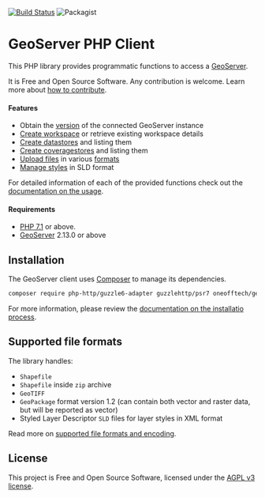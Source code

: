 [![Build Status](https://travis-ci.org/OneOffTech/geoserver-client-php.svg?branch=master)](https://travis-ci.org/OneOffTech/geoserver-client-php)
![Packagist](https://img.shields.io/packagist/v/oneofftech/geoserver-client-php.svg)

# GeoServer PHP Client

This PHP library provides programmatic functions to access a [GeoServer](http://geoserver.org/).

It is Free and Open Source Software. Any contribution is welcome. Learn more about [how to contribute](./docs/contribution.md).

#### Features

* Obtain the [version](#get-the-geoserver-version) of the connected GeoServer instance
* [Create workspace](#create-the-workspace) or retrieve existing workspace details
* [Create datastores](#data-stores) and listing them
* [Create coveragestores](#coverage-stores) and listing them
* [Upload files](#uploading-geographic-files) in various [formats](#supported-file-formats)
* [Manage styles](#styles) in SLD format

For detailed information of each of the provided functions check out the [documentation on the usage](./docs/usage.md).

#### Requirements

* [PHP 7.1](http://www.php.net/) or above.
* [GeoServer](http://geoserver.org/) 2.13.0 or above

## Installation

The GeoServer client uses [Composer](http://getcomposer.org/) to manage its dependencies.

```bash
composer require php-http/guzzle6-adapter guzzlehttp/psr7 oneofftech/geoserver-client-php
```

For more information, please review the [documentation on the installatio process](./docs/installation.md).

## Supported file formats

The library handles:

* `Shapefile`
* `Shapefile` inside `zip` archive
* `GeoTIFF`
* `GeoPackage` format version 1.2 (can contain both vector and raster data, but will be reported as vector)
* Styled Layer Descriptor `SLD` files for layer styles in XML format

Read more on [supported file formats and encoding](./docs/supported-files.md).

## License

This project is Free and Open Source Software, licensed under the [AGPL v3 license](./LICENSE.txt).
